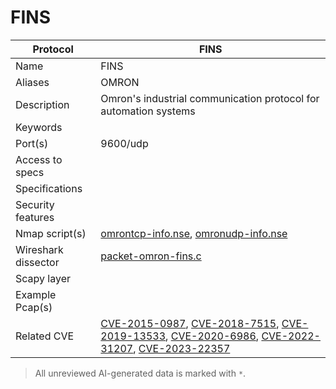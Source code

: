 # FINS

| Protocol | FINS |
|---|---|
| Name | FINS |
| Aliases | OMRON |
| Description | Omron's industrial communication protocol for automation systems |
| Keywords |  |
| Port(s) | 9600/udp |
| Access to specs |  |
| Specifications |  |
| Security features |  |
| Nmap script(s) | [omrontcp-info.nse](https://github.com/digitalbond/Redpoint/blob/master/omrontcp-info.nse), [omronudp-info.nse](https://github.com/digitalbond/Redpoint/blob/master/omronudp-info.nse) |
| Wireshark dissector | [packet-omron-fins.c](https://github.com/wireshark/wireshark/blob/master/epan/dissectors/packet-omron-fins.c) |
| Scapy layer |  |
| Example Pcap(s) |  |
| Related CVE | [CVE-2015-0987](https://nvd.nist.gov/vuln/detail/CVE-2015-0987), [CVE-2018-7515](https://nvd.nist.gov/vuln/detail/CVE-2018-7515), [CVE-2019-13533](https://nvd.nist.gov/vuln/detail/CVE-2019-13533), [CVE-2020-6986](https://nvd.nist.gov/vuln/detail/CVE-2020-6986), [CVE-2022-31207](https://nvd.nist.gov/vuln/detail/CVE-2022-31207), [CVE-2023-22357](https://nvd.nist.gov/vuln/detail/CVE-2023-22357) |



> All unreviewed AI-generated data is marked with `*`.
